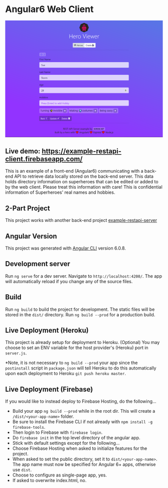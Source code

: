 # Angular6 Web Client

![Preview](https://github.com/dieharders/example-restapi-client/blob/master/preview-1.png)

## Live demo: https://example-restapi-client.firebaseapp.com/
This is an example of a front-end (Angular6) communicating with a back-end API to retrieve data locally stored on the back-end server. This data holds directory information on superheroes that can be edited or added to by the web client. Please treat this information with care! This is confidential information of Superheroes' real names and hobbies.

## 2-Part Project
This project works with another back-end project [example-restapi-server](https://github.com/dieharders/example-restapi-server)

## Angular Version

This project was generated with [Angular CLI](https://github.com/angular/angular-cli) version 6.0.8.

## Development server

Run `ng serve` for a dev server. Navigate to `http://localhost:4200/`. The app will automatically reload if you change any of the source files.

## Build

Run `ng build` to build the project for development. The static files will be stored in the `dist/` directory.
Run `ng build --prod` for a production build.

## Live Deployment (Heroku)

This project is already setup for deployment to Heroku.
(Optional) You may choose to set an ENV variable for the host provider's (Heroku) port in `server.js`.

*Note, it is not necessary to `ng build --prod` your app since the `postinstall` script in `package.json` will tell Heroku to do this automatically upon each deployment to Heroku `git push heroku master`.

## Live Deployment (Firebase)

If you would like to instead deploy to Firebase Hosting, do the following...
- Build your app `ng build --prod` while in the root dir. This will create a `/dist/<your-app-name>` folder.
- Be sure to install the Firebase CLI if not already with `npm install -g firebase-tools`.
- Then login to Firebase with `firebase login`.
- Do `firebase init` in the top level directory of the angular app.
- Stick with default settings except for the following...
- Choose Firebase Hosting when asked to initialize features for the project.
- When asked to set the public directory, set it to `dist/<your-app-name>`. The app name must now be specified for Angular 6+ apps, otherwise use `dist`.
- Choose to configure as single-page app, yes.
- If asked to overwrite index.html, no.
